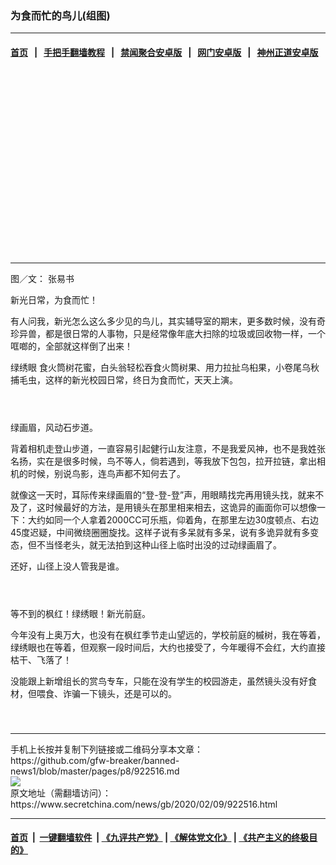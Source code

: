 ### 为食而忙的鸟儿(组图)
------------------------

#### [首页](https://github.com/gfw-breaker/banned-news1/blob/master/README.md) &nbsp;&nbsp;|&nbsp;&nbsp; [手把手翻墙教程](https://github.com/gfw-breaker/guides/wiki) &nbsp;&nbsp;|&nbsp;&nbsp; [禁闻聚合安卓版](https://github.com/gfw-breaker/bn-android) &nbsp;&nbsp;|&nbsp;&nbsp; [网门安卓版](https://github.com/oGate2/oGate) &nbsp;&nbsp;|&nbsp;&nbsp; [神州正道安卓版](https://github.com/SzzdOgate/update) 



<div class="article_right" style="fone-color:#000">
 <p style="text-align: center;">
  <img alt="" src="https://img3.secretchina.com/pic/2020/2-9/p2623778a993460939-ss.jpg"/>
  <span id="hideid" name="hideid" style="color:red;display:none;">
   <span href="https://www.secretchina.com">
   </span>
  </span>
 </p>
 <div id="txt-mid1-t21-2017">
  <ins class="adsbygoogle" data-ad-client="ca-pub-1276641434651360" data-ad-slot="2451032099" style="display:inline-block;width:336px;height:280px">
  </ins>
  

---


  </div>
 </div>
 <p>
  图／文：
  <span href="https://www.secretchina.com/news/gb/tag/张易书" target="_blank">
   张易书
  </span>
  <span id="hideid" name="hideid" style="color:red;display:none;">
   <span href="https://www.secretchina.com">
   </span>
  </span>
 </p>
 <p>
  新光日常，为食而忙！
 </p>
 <p>
  有人问我，新光怎么这么多少见的鸟儿，其实辅导室的期末，更多数时候，没有奇珍异兽，都是很日常的人事物，只是经常像年底大扫除的垃圾或回收物一样，一个哐啷的，全部就这样倒了出来！
 </p>
 <p>
  <span href="https://www.secretchina.com/news/gb/tag/绿绣眼" target="_blank">
   绿绣眼
  </span>
  食火筒树花蜜，白头翁轻松吞食火筒树果、用力拉扯乌桕果，小卷尾乌秋捕毛虫，这样的新光校园日常，终日为食而忙，天天上演。
 </p>
 <p style="text-align: center;">
  <img alt="" src="https://img3.secretchina.com/pic/2020/2-9/p2623775a367883353-ss.jpg"/>
 </p>
 <p style="text-align: center;">
  <img alt="" src="https://img3.secretchina.com/pic/2020/2-9/p2623776a926001781-ss.jpg"/>
 </p>
 <p style="text-align: center;">
  <img alt="" src="https://img3.secretchina.com/pic/2020/2-9/p2623777a988376855-ss.jpg"/>
 </p>
 <p>
  绿画眉，风动石步道。
 </p>
 <p>
  背着相机走登山步道，一直容易引起健行山友注意，不是我爱风神，也不是我姓张名扬，实在是很多时候，鸟不等人，倘若遇到，等我放下包包，拉开拉链，拿出相机的时候，别说鸟影，连鸟声都不知何去了。
 </p>
 <p>
  就像这一天时，耳际传来绿画眉的“登-登-登”声，用眼睛找完再用镜头找，就来不及了，这时候最好的方法，是用镜头在那里相来相去，这诡异的画面你可以想像一下：大约如同一个人拿着2000CC可乐瓶，仰着角，在那里左边30度顿点、右边45度迟疑，中间微绕圈圈旋找。这样子说有多呆就有多呆，说有多诡异就有多变态，但不当怪老头，就无法拍到这种山径上临时出没的过动绿画眉了。
 </p>
 <p>
  还好，山径上没人管我是谁。
 </p>
 <p style="text-align: center;">
  <img alt="" src="https://img3.secretchina.com/pic/2020/2-9/p2623772a940026630-ss.jpg"/>
 </p>
 <p style="text-align: center;">
  <img alt="" src="https://img3.secretchina.com/pic/2020/2-9/p2623773a484382115-ss.jpg"/>
 </p>
 <p style="text-align: center;">
  <img alt="" src="https://img3.secretchina.com/pic/2020/2-9/p2623774a558139488-ss.jpg"/>
 </p>
 <p>
  等不到的枫红！绿绣眼！新光前庭。
 </p>
 <p>
  今年没有上奥万大，也没有在枫红季节走山望远的，学校前庭的槭树，我在等着，绿绣眼也在等着，但观察一段时间后，大约也接受了，今年暖得不会红，大约直接枯干、飞落了！
 </p>
 <p>
  没能跟上新增组长的赏鸟专车，只能在没有学生的校园游走，虽然镜头没有好食材，但喂食、诈骗一下镜头，还是可以的。
 </p>
 <p style="text-align: center;">
  <img alt="" src="https://img3.secretchina.com/pic/2020/2-9/p2623771a682111400-ss.jpg"/>
  <center>
   <div>
    <div id="txt-mid2-t22-2017" style="display: block;  max-height: 351px;  overflow: hidden;">
     <div id="SC-21xxx">
     </div>
     <ins class="adsbygoogle" data-ad-client="ca-pub-1276641434651360" data-ad-format="auto" data-ad-slot="4301710469" data-full-width-responsive="true" style="display:block">
     </ins>
    </div>
   </div>
  </center>
  <div style="padding-top:12px;">
  </div>
 </p>
</div>

<hr/>
手机上长按并复制下列链接或二维码分享本文章：<br/>
https://github.com/gfw-breaker/banned-news1/blob/master/pages/p8/922516.md <br/>
<a href='https://github.com/gfw-breaker/banned-news1/blob/master/pages/p8/922516.md'><img src='https://github.com/gfw-breaker/banned-news1/blob/master/pages/p8/922516.md.png'/></a> <br/>
原文地址（需翻墙访问）：https://www.secretchina.com/news/gb/2020/02/09/922516.html


------------------------
#### [首页](https://github.com/gfw-breaker/banned-news1/blob/master/README.md) &nbsp;|&nbsp; [一键翻墙软件](https://github.com/gfw-breaker/nogfw/blob/master/README.md) &nbsp;| [《九评共产党》](https://github.com/gfw-breaker/9ping.md/blob/master/README.md#九评之一评共产党是什么) | [《解体党文化》](https://github.com/gfw-breaker/jtdwh.md/blob/master/README.md) | [《共产主义的终极目的》](https://github.com/gfw-breaker/gczydzjmd.md/blob/master/README.md)


<img src='http://gfw-breaker.win/banned-news/pages/p8/922516.md' width='0px' height='0px'/>